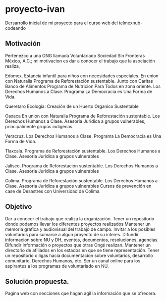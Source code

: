 # proyecto-ivan
Dersarrollo inicial de mi proyecto para el curso web del telmexhub-codeando



## Motivación
Pertenezco a una ONG llamada Voluntariado Sociedad Sin Fronteras México, A.C.; mi motivacion es dar a conocer el trabajo que la asociación realiza,  

Edomex.
Estancia infantil para niños con necesidades especiales.
En union con Naturalia Programa de Reforestación sustentable.
Junto con Caritas Banco de Alimentos Programa de Nutricion Para Todos en zona oriente.
Los Derechos Humanos a Clase.
Programa La Democracia es Una Forma de Vida.

Queretaro 
 Ecologia: Creación de un Huerto Organico Sustentable

Oaxaca 
En union con Naturalia Programa de Reforestación sustentable.
Los Derechos Humanos a Clase.
Asesoria Juridica a grupos vulnerables, principalmente grupos indigenas

Veracruz.
Los Derechos Humanos a Clase.
Programa La Democracia es Una Forma de Vida.

Tlaxcala.
Programa de Reforestación sustentable.
Los Derechos Humanos a Clase.
Asesoria Juridica a grupos vulnerables

Jalisco.
Programa de Reforestación sustentable.
Los Derechos Humanos a Clase.
Asesoria Juridica a grupos vulnerables

Colima.
Programa de Reforestación sustentable.
Los Derechos Humanos a Clase.
Asesoria Juridica a grupos vulnerables
Cursos de prevención en case de Desastres con Universidad de Colima.





## Objetivo
Dar a conocer el trabajo que realiza la organización.
Tener un repositorio donde podamos llevar los diferentes proyectos realizados
Mantener un memoria grafica y audiovisual del trabajo de campo.
Invitar a los posibles voluntarios para sumarse a algun proyecto de su interes.
Difundir informacion sobre NU y DH, eventos, documentos, resoluciones, agencias.
Difundir información o proyectos que otras Ongś realizan.
Mantener un directorio  de afiliados en los estados en  que se tiene representación.
Tener un repositorio o ligas hacia documentacion sobre voluntarios, desarrollo comunitario, Derechos Humanos, etc.
Ser un canal online para los aspirantes a los programas de voluntariado en NU.



## Solución propuesta.
Pagina web con secciones que hagan agil la información que se ofrecera.

